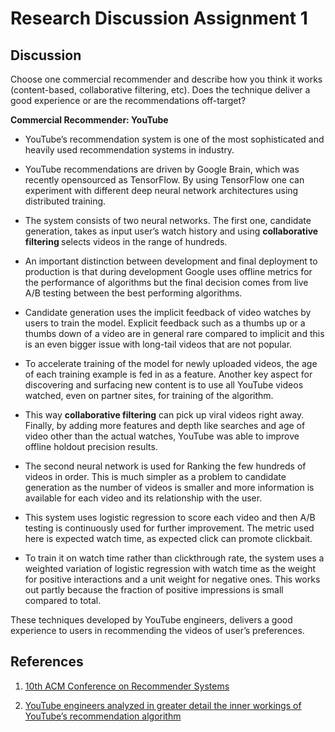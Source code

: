 Research Discussion Assignment 1
================

## Discussion

Choose one commercial recommender and describe how you think it works
(content-based, collaborative filtering, etc). Does the technique
deliver a good experience or are the recommendations off-target?

<strong>Commercial Recommender: YouTube </strong>

  - YouTube’s recommendation system is one of the most sophisticated and
    heavily used recommendation systems in industry.

  - YouTube recommendations are driven by Google Brain, which was
    recently opensourced as TensorFlow. By using TensorFlow one can
    experiment with different deep neural network architectures using
    distributed training.

  - The system consists of two neural networks. The first one, candidate
    generation, takes as input user’s watch history and using <strong>
    collaborative filtering </strong> selects videos in the range of
    hundreds.

  - An important distinction between development and final deployment to
    production is that during development Google uses offline metrics
    for the performance of algorithms but the final decision comes from
    live A/B testing between the best performing algorithms.

  - Candidate generation uses the implicit feedback of video watches by
    users to train the model. Explicit feedback such as a thumbs up or a
    thumbs down of a video are in general rare compared to implicit and
    this is an even bigger issue with long-tail videos that are not
    popular.

  - To accelerate training of the model for newly uploaded videos, the
    age of each training example is fed in as a feature. Another key
    aspect for discovering and surfacing new content is to use all
    YouTube videos watched, even on partner sites, for training of the
    algorithm.

  - This way <strong>collaborative filtering</strong> can pick up viral
    videos right away. Finally, by adding more features and depth like
    searches and age of video other than the actual watches, YouTube was
    able to improve offline holdout precision results.

  - The second neural network is used for Ranking the few hundreds of
    videos in order. This is much simpler as a problem to candidate
    generation as the number of videos is smaller and more information
    is available for each video and its relationship with the user.

  - This system uses logistic regression to score each video and then
    A/B testing is continuously used for further improvement. The metric
    used here is expected watch time, as expected click can promote
    clickbait.

  - To train it on watch time rather than clickthrough rate, the system
    uses a weighted variation of logistic regression with watch time as
    the weight for positive interactions and a unit weight for negative
    ones. This works out partly because the fraction of positive
    impressions is small compared to total.

These techniques developed by YouTube engineers, delivers a good
experience to users in recommending the videos of user’s preferences.

## References

1)  [10th ACM Conference on Recommender
    Systems](https://recsys.acm.org/recsys16/)

2)  [YouTube engineers analyzed in greater detail the inner workings of
    YouTube’s recommendation
    algorithm](http://static.googleusercontent.com/media/research.google.com/en//pubs/archive/45530.pdf)
